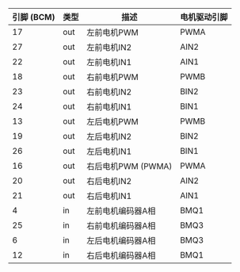 | 引脚 (BCM) | 类型 | 描述               | 电机驱动引脚 |
| ---------- | ---- | ------------------ | ------------ |
| 17         | out  | 左前电机PWM        | PWMA         |
| 27         | out  | 左前电机IN2        | AIN2         |
| 22         | out  | 左前电机IN1        | AIN1         |
| 18         | out  | 右前电机PWM        | PWMB         |
| 23         | out  | 右前电机IN2        | BIN2         |
| 24         | out  | 右前电机IN1        | BIN1         |
| 13         | out  | 左后电机PWM        | PWMB         |
| 19         | out  | 左后电机IN2        | BIN2         |
| 26         | out  | 左后电机IN1        | BIN1         |
| 16         | out  | 右后电机PWM (PWMA) | PWMA         |
| 20         | out  | 右后电机IN2        | AIN2         |
| 21         | out  | 右后电机IN1        | AIN1         |
| 4          | in   | 左前电机编码器A相  | BMQ1         |
| 25         | in   | 右前电机编码器A相  | BMQ3         |
| 6          | in   | 左后电机编码器A相  | BMQ3         |
| 12         | in   | 右后电机编码器A相  | BMQ1         |


